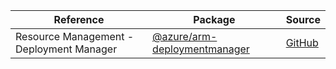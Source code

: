 | Reference | Package | Source |
|---|---|---|
|Resource Management - Deployment Manager|[@azure/arm-deploymentmanager](https://www.npmjs.com/package/@azure/arm-deploymentmanager)|[GitHub](https://github.com/Azure/azure-sdk-for-js)|
